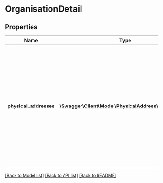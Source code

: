 # OrganisationDetail

## Properties
Name | Type | Description | Notes
------------ | ------------- | ------------- | -------------
**physical_addresses** | [**\Swagger\Client\Model\PhysicalAddressWithPurpose[]**](PhysicalAddressWithPurpose.md) | Must contain at least one address. One and only one address may have the purpose of REGISTERED. Zero or one, and no more than one, record may have the purpose of MAIL. If zero then the REGISTERED address is to be used for mail | 

[[Back to Model list]](../README.md#documentation-for-models) [[Back to API list]](../README.md#documentation-for-api-endpoints) [[Back to README]](../README.md)

